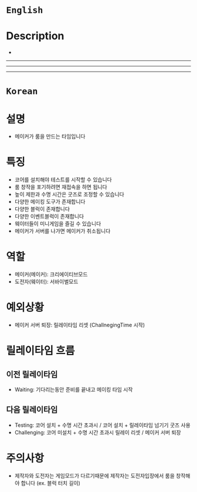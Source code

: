# `English`
# Description
- 
---
---
---
# `Korean`
# 설명
- 메이커가 룸을 만드는 타임입니다

# 특징
- 코어를 설치해야 테스트를 시작할 수 있습니다
- 룸 창작을 포기하려면 재접속을 하면 됩니다
- 높이 제한과 수명 시간은 굿즈로 조정할 수 있습니다
- 다양한 메이킹 도구가 존재합니다
- 다양한 블럭이 존재합니다
- 다양한 이벤트블럭이 존재합니다
- 웨이터들이 미니게임을 즐길 수 있습니다
- 메이커가 서버를 나가면 메이커가 취소됩니다

# 역할
- 메이커(메이커): 크리에이티브모드
- 도전자(웨이터): 서바이벌모드

# 예외상황
- 메이커 서버 퇴장: 릴레이타임 리셋 (ChallnegingTime 시작)

# 릴레이타임 흐름
## 이전 릴레이타임
- Waiting: 기다리는동안 준비를 끝내고 메이킹 타임 시작

## 다음 릴레이타임
- Testing: 코어 설치 + 수명 시간 초과시 / 코어 설치 + 릴레이타임 넘기기 굿즈 사용
- Challenging: 코어 미설치 + 수명 시간 초과시 릴레이 리셋 / 메이커 서버 퇴장

# 주의사항
- 제작자와 도전자는 게임모드가 다르기때문에 제작자는 도전자입장에서 룸을 창작해야 합니다 (ex. 블럭 터치 길이)
